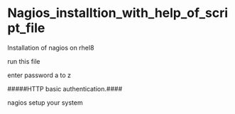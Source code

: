 # Nagios_installtion_with_help_of_script_file


Installation of nagios on rhel8

run this file

enter password a to z

#####HTTP basic authentication.####


nagios setup your system

